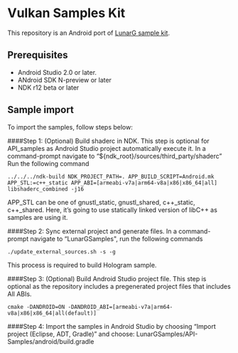 # Vulkan Samples Kit
This repository is an Android port of [LunarG sample kit](https://github.com/LunarG/VulkanSamples).

## Prerequisites
- Android Studio 2.0 or later.
- ANdroid SDK N-preview or later
- NDK r12 beta or later

## Sample import
To import the samples, follow steps below:

####Step 1: (Optional) Build shaderc in NDK. This step is optional for API_samples as Android Studio project automatically execute it.
In a command-prompt navigate to “${ndk_root}/sources/third_party/shaderc”
Run the following command

~~~
../../../ndk-build NDK_PROJECT_PATH=. APP_BUILD_SCRIPT=Android.mk APP_STL:=c++_static APP_ABI=[armeabi-v7a|arm64-v8a|x86|x86_64|all] libshaderc_combined -j16
~~~

APP_STL can be one of gnustl_static, gnustl_shared, c++_static, c++_shared.
Here, it’s going to use statically linked version of libC++ as samples are using it.

####Step 2: Sync external project and generate files.
In a command-prompt navigate to “LunarGSamples", run the following commands
~~~
./update_external_sources.sh -s -g
~~~
This process is required to build Hologram sample.

####Step 3: (Optional) Build Android Studio project file. This step is optional as the repository includes a pregenerated project files that includes All ABIs.
~~~
cmake -DANDROID=ON -DANDROID_ABI=[armeabi-v7a|arm64-v8a|x86|x86_64|all(default)]
~~~

####Step 4: Import the samples in Android Studio by choosing “Import project (Eclipse, ADT, Gradle)” and choose: LunarGSamples/API-Samples/android/build.gradle

